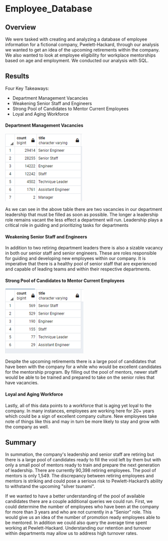 # Employee_Database

## Overview

We were tasked with creating and analyzing a database of employee information for a fictional company, Pwelett-Hackard, through our analysis we wanted to get an idea of the upcoming retirements within the company. We also wanted to look at employee eligibility for workplace mentorships based on age and employment. We conducted our analysis with SQL. 

## Results 

Four Key Takeaways:

+ Department Management Vacancies 
+ Weakening Senior Staff and Engineers
+ Strong Pool of Candidates to Mentor Current Employees
+ Loyal and Aging Workforce

#### Department Management Vacancies 
![vacant](https://github.com/rulma/Employee_Database/blob/48126fe6841a24d5b5162425702c79b131ddf5d1/Pewlett_Hackard-Analysis/Resources/retiring%20titles.PNG)

As we can see in the above table there are two vacancies in our department leadership that must be filled as soon as possible. The longer a leadership role remains vacant the less effect a department will run. Leadership plays a critical role in guiding and prioritizing tasks for departments

#### Weakening Senior Staff and Engineers

In addition to two retiring department leaders there is also a sizable vacancy in both our senior staff and senior engineers. These are roles responsible for guiding and developing new employees within our company. It is imperative that there is a healthy pool of senior staff that are experienced and capable of leading teams and within their respective departments.

#### Strong Pool of Candidates to Mentor Current Employees
![mentor](https://github.com/rulma/Employee_Database/blob/669d78cb15e6a64e1f0b85fa21c596739e2574ae/Pewlett_Hackard-Analysis/Resources/Mentor%20Eligible.PNG)

Despite the upcoming retirements there is a large pool of candidates that have been with the company for a while who would be excellent candidates for the mentorship program. By filling out the pool of mentors, newer staff would be able to be trained and prepared to take on the senior roles that have vacancies.

#### Loyal and Aging Workforce

Lastly, all of this data points to a workforce that is aging yet loyal to the company. In many instances, employees are working here for 20+ years which could be a sign of excellent company culture. New employees take note of things like this and may in turn be more likely to stay and grow with the company as well.

## Summary

In summation, the company's leadership and senior staff are retiring but there is a large pool of candidates ready to fill the void left by them but with only a small pool of mentors ready to train and prepare the next generation of leadership. There are currently 90,398 retiring employees. The pool of mentors is only 1,549. The discrepancy between retiring employees and mentors is striking and could pose a serious risk to Pewlett-Hackard’s ability to withstand the upcoming "silver tsunami".

If we wanted to have a better understanding of the pool of available candidates there are a couple additional queries we could run. First, we could determine the number of employees who have been at the company for more than 3 years and who are not currently in a "Senior" role. This would give us an idea of the number of promotion ready employees able to be mentored. In addition we could also query the average time spent working at Pewlett-Hackard. Understanding our retention and turnover within departments may allow us to address high turnover rates.

